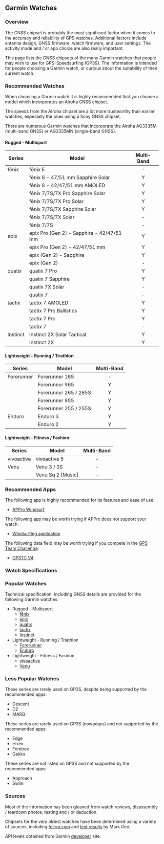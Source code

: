 ## Garmin Watches

### Overview

The GNSS chipset is probably the most significant factor when it comes to the accuracy and reliability of GPS watches. Additional factors include antenna design, GNSS firmware, watch firmware, and user settings. The activity mode and / or app choice are also really important.

This page lists the GNSS chipsets of the many Garmin watches that people may wish to use for GPS-Speedsurfing (GP3S). The information is intended for people choosing a Garmin watch, or curious about the suitability of their current watch.



### Recommended Watches

When choosing a Garmin watch it is highly recommended that you choose a model which incorporates an Airoha GNSS chipset.

The speeds from the AIroha chipset are a lot more trustworthy than earlier watches, especially the ones using a Sony GNSS chipset.

There are numerous Garmin watches that incorporate the Airoha AG3335M (multi-band GNSS) or AG3335MN (single-band GNSS).



#### Rugged - Multisport

| Series   | Model                                     | Multi-Band |
| -------- | ----------------------------------------- | :--------: |
| fēnix    | fēnix E                                   |     -      |
|          | fēnix 8 - 47/51 mm Sapphire Solar         |     Y      |
|          | fēnix 8 - 42/47/51 mm AMOLED              |     Y      |
|          | fēnix 7/7S/7X Pro Sapphire Solar          |     Y      |
|          | fēnix 7/7S/7X Pro Solar                   |     Y      |
|          | fēnix 7/7S/7X Sapphire Solar              |     Y      |
|          | fēnix 7/7S/7X Solar                       |     -      |
|          | fēnix 7/7S                                |     -      |
| epix     | epix Pro (Gen 2) - Sapphire - 42/47/51 mm |     Y      |
|          | epix Pro (Gen 2) - 42/47/51 mm            |     Y      |
|          | epix (Gen 2) - Sapphire                   |     Y      |
|          | epix (Gen 2)                              |     -      |
| quatix   | quatix 7 Pro                              |     Y      |
|          | quatix 7 Sapphire                         |     Y      |
|          | quatix 7X Solar                           |     -      |
|          | quatix 7                                  |     -      |
| tactix   | tactix 7 AMOLED                           |     Y      |
|          | tactix 7 Pro Ballistics                   |     Y      |
|          | tactix 7 Pro                              |     Y      |
|          | tactix 7                                  |     -      |
| Instinct | Instinct 2X Solar Tactical                |     Y      |
|          | Instinct 2X                               |     Y      |



#### Lightweight - Running / Triathlon

| Series     | Model                 | Multi-Band |
| ---------- | --------------------- | :--------: |
| Forerunner | Forerunner 165        |     -      |
|            | Forerunner 965        |     Y      |
|            | Forerunner 265 / 265S |     Y      |
|            | Forerunner 955        |     Y      |
|            | Forerunner 255 / 255S |     Y      |
| Enduro     | Enduro 3              |     Y      |
|            | Enduro 2              |     Y      |



#### Lightweight - Fitness / Fashion

| Series     | Model             | Multi-Band |
| ---------- | ----------------- | :--------: |
| vívoactive | vívoactive 5      |     -      |
| Venu       | Venu 3 / 3S       |     -      |
|            | Venu Sq 2 [Music] |     -      |



### Recommended Apps

The following app is highly recommended for its features and ease of use:

- [APPro Windsurf](https://apps.garmin.com/apps/9567700b-6587-44be-9708-879bfc844791)

The following app may be worth trying if APPro does not support your watch:

- [Windsurfing application](https://apps.garmin.com/apps/9d47be43-2724-44e4-8f5e-3005b0766087)

The following data field may be worth trying if you compete in the [GPS Team Challenge](https://www.gpsteamchallenge.com.au/):

- [GPSTC V4](https://apps.garmin.com/apps/f0f3fbd5-9de3-4d69-b89b-10b76d6a9f0f)



### Watch Specifications

### Popular Watches

Technical specification, including GNSS details are provided for the following Garmin watches:

- Rugged - Multisport
  - [fēnix](fenix.md)
  - [epix](epix.md)
  - [quatix](quatix.md)
  - [tactix](tactix.md)
  - [Instinct](instinct.md)
- Lightweight - Running / Triathlon
  - [Forerunner](forerunner.md)
  - [Enduro](enduro.md)
- Lightweight - Fitness / Fashion
  - [vívoactive](vivoactive.md)
  - [Venu](venu.md)



### Less Popular Watches

These series are rarely used on GP3S, despite being supported by the recommended apps:

- Descent
- D2
- MARQ

These series are rarely used on GP3S (nowadays) and not supported by the recommended apps:

- Edge
- eTrex
- Foretrex
- Gekko

These series are not listed on GP3S and not supported by the recommended apps:

- Approach
- Swim



### Sources

Most of the information has been gleaned from watch reviews, disassembly / teardown photos, testing and / or deduction.

Chipsets for the very oldest watches have been determined using a variety of sources, including [fellrnr.com](https://fellrnr.com/wiki/GPS_Accuracy-summary) and [test results](https://www.dropbox.com/sh/psdyxm93y2m12j3/AABNlbBRsF2E3edvzqnnMPC4a?dl=0&preview=Test+Results+-+All+Watches.xlsx) by Mark Gee.

API levels obtained from Garmin [developer](https://developer.garmin.com/connect-iq/compatible-devices/) site.

